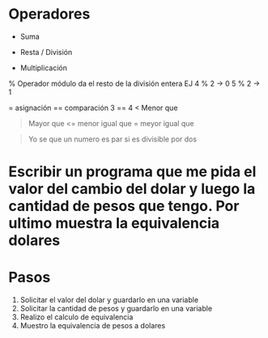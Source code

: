 # Operadores
 + Suma
 - Resta
 / División
 * Multiplicación

 % Operador módulo da el resto de la división entera
    EJ 
    4 % 2 ->  0
    5 % 2 ->  1
     
 = asignación 
 == comparación    3 == 4
 <  Menor que
 >  Mayor que
 <= menor igual que
 >= meyor igual que

 > Yo se que un numero es par si es divisible por dos

# Escribir un programa que me pida el valor del cambio del dolar y luego la cantidad de pesos que tengo. Por ultimo muestra la equivalencia dolares

# Pasos
1. Solicitar el valor del dolar y guardarlo en una variable
2. Solicitar la cantidad de pesos y guardarlo en una variable
3. Realizo el calculo de equivalencia
4. Muestro la equivalencia de pesos a dolares
